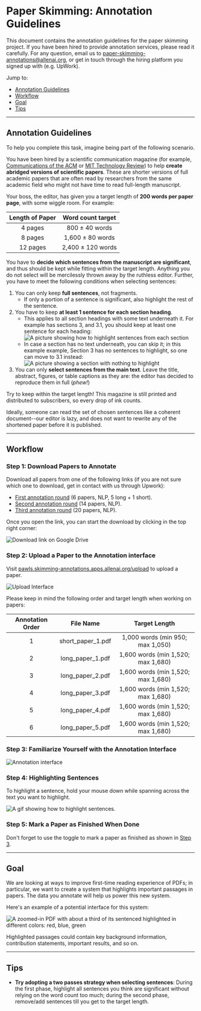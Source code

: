 # Paper Skimming: Annotation Guidelines

This document contains the annotation guidelines for the paper skimming project.
If you have been hired to provide annotation services, please read it carefully.
For any question, email us to [paper-skimming-annotations@allenai.org][7], or get in touch through the hiring platform you signed up with (e.g. UpWork).

Jump to:

- [Annotation Guidelines](#annotation-guidelines)
- [Workflow](#workflow)
- [Goal](#goal)
- [Tips](#tips)

--------------------

## Annotation Guidelines

To help you complete this task, imagine being part of the following scenario.

You have been hired by a scientific communication magazine (for example, [Communications of the ACM][8] or [MIT Technology Review][9]) to help **create abridged versions of scientific papers**. These are shorter versions of full academic papers that are often read by researchers from the same academic field who might not have time to read full-length manuscript.

Your boss, the editor, has given you a target length of **200 words per paper  page**,
with some wiggle room. For example:

|Length of Paper    | Word count target |
|:-----------------:|:-----------------:|
|4 pages            |  800 ± 40 words   |
|8 pages            |  1,600 ± 80 words |
|12 pages           | 2,400 ± 120 words |

You have to **decide which sentences from the manuscript are significant**, and
thus should be kept while fitting within the target length. Anything you do not
select will be mercilessly thrown away by the ruthless editor. Further, you have
to meet the following conditions when selecting sentences:

1. You can only keep **full sentences**, not fragments.
    - If only a portion of a sentence is significant, also highlight the rest of the sentence.
2. You have to keep **at least 1 sentence for each section heading**.
    - This applies to all section headings with some text underneath it. For example has sections 3, and 3.1, you should keep at least one sentence for each heading: ![A picture showing how to highlight sentences from each section](static/one-sentence-per-par.png)
    - In case a section has no text underneath, you can skip it; in this example example, Section 3 has no sentences to highlight, so one can move to 3.1 instead:
    ![A picture showing a section with nothing to highlight](static/no-subsentence.png)
3. You can only **select sentences from the main text**. Leave the title,
abstract, figures, or table captions as they are: the editor has decided
to reproduce them in full (*phew!*)

Try to keep within the target length! This magazine is still printed and
distributed to subscribers, so every drop of ink counts.

Ideally, someone can read the set of chosen sentences like a coherent
document--our editor is lazy, and does not want to rewrite any of the shortened
paper before it is published.

--------------------

## Workflow

### Step 1: Download Papers to Annotate

Download all papers from one of the following links (if you are not sure which one to download, get in contact with us through Upwork):

- [First annotation round][10] (6 papers, NLP, 5 long + 1 short).
- [Second annotation round][12] (14 papers, NLP).
- [Third annotation round][13] (20 papers, NLP).

Once you open the link, you can start the download by clicking in the top right corner:

![Download link on Google Drive](static/how-to-download.png)

### Step 2: Upload a Paper to the Annotation interface

Visit [pawls.skimming-annotations.apps.allenai.org/upload][11] to upload a paper.

![Upload Interface](static/upload-interface.png)

Please keep in mind the following order and target length when working on papers:

| Annotation Order |     File Name     |            Target Length           |
|:----------------:|:-----------------:|:----------------------------------:|
|        1         | short_paper_1.pdf | 1,000 words (min 950; max 1,050)   |
|        2         |  long_paper_1.pdf | 1,600 words (min 1,520; max 1,680) |
|        3         |  long_paper_2.pdf | 1,600 words (min 1,520; max 1,680) |
|        4         |  long_paper_3.pdf | 1,600 words (min 1,520; max 1,680) |
|        5         |  long_paper_4.pdf | 1,600 words (min 1,520; max 1,680) |
|        6         |  long_paper_5.pdf | 1,600 words (min 1,520; max 1,680) |


### Step 3: Familiarize Yourself with the Annotation Interface

![Annotation interface](static/full-interface.png)


### Step 4: Highlighting Sentences

To highlight a sentence, hold your mouse down while spanning across the text you want to highlight.

![A gif showing how to highlight sentences.](static/highlighting.gif)

### Step 5: Mark a Paper as Finished When Done

Don't forget to use the toggle to mark a paper as finished as shown in [Step 3](#step-3-familiarize-yourself-with-the-annotation-interface).


--------------------

## Goal

We are looking at ways to improve first-time reading experience of PDFs;
in particular, we want to create a system that highlights important passages in papers.
The data you annotate will help us power this new system.

Here's an example of a potential interface for this system:

![A zoomed-in PDF with about a third of its sentenced highlighted in different colors: red, blue, green](static/interface.png)

Highlighted passages could contain key background information, contribution statements, important results, and so on.

--------------------

## Tips

- **Try adopting a two passes strategy when selecting sentences**: During the first phase, highlight all sentences you think are significant without relying on the word count too much; during the second phase, remove/add sentences till you get to the target length.

[1]: https://pawls.skimming-annotations.apps.allenai.org/pdf/07fe8482df88405b718fe77db2f46e51fee4aed512dc7179aae3c70804ae0e8a
[2]: https://pawls.skimming-annotations.apps.allenai.org/pdf/056002826389e5c8222071117b2c5a358fcbfd72536d7d87ed6ab5f5b8afaa32
[3]: https://pawls.skimming-annotations.apps.allenai.org/pdf/4f276356d2b1a8acd7d6c2d583abf23356a833428624f8ff12d9e57371ac8300
[4]: https://pawls.skimming-annotations.apps.allenai.org/pdf/b15b4378988ed4e553dd312eaf334411abcf1fb28c53b846d360435eb55cd193
[5]: https://pawls.skimming-annotations.apps.allenai.org/pdf/416b17a3fa07da8c811381144c0e042bbfecd2df3a5028ecf03fb5735d7309a8
[6]: https://pawls.skimming-annotations.apps.allenai.org/pdf/9c420ad8eb59c3a5361c45073f799ea52933029b346b430bfe2002744f9cfdef
[7]: mailto:paper-skimming-annotations@allenai.org
[8]: https://cacm.acm.org
[9]: https://www.technologyreview.com
[10]: https://drive.google.com/file/d/1e4XWqpucOFef1ZmZ9yAn0Er3p736itPz/view?usp=sharing
[11]: https://pawls.skimming-annotations.apps.allenai.org/upload
[12]: https://drive.google.com/file/d/1zgTWilFz6gPYnLxBsk04CoP8z6hW3ecz/view?usp=sharing
[13]: https://drive.google.com/file/d/1MYFWY34r3fnH9LoYqELCCloJpvwDP9J5/view?usp=sharing
